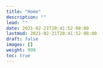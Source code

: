 ```yaml
---
title: "Home"
description: ""
lead: ""
date: 2021-02-21T20:41:52-08:00
lastmod: 2021-02-21T20:41:52-08:00
draft: false
images: []
weight: 999
toc: true
---
```

